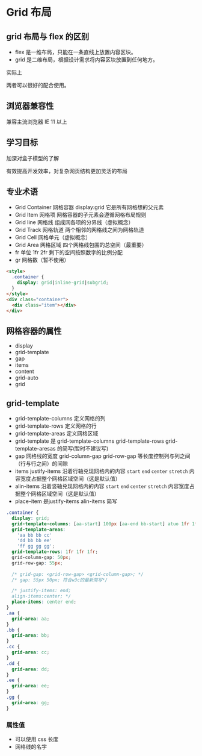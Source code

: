 # Grid 布局

## grid 布局与 flex 的区别

- flex 是一维布局，只能在一条直线上放置内容区块。
- grid 是二维布局，根据设计需求将内容区块放置到任何地方。

实际上

两者可以很好的配合使用。

## 浏览器兼容性

兼容主流浏览器 IE 11 以上

## 学习目标

加深对盒子模型的了解

有效提高开发效率，对复杂网页结构更加灵活的布局

## 专业术语

- Grid Container 网格容器 display:grid 它是所有网格想的父元素
- Grid Item 网格项 网格容器的子元素会遵循网格布局规则
- Grid line 网格线 组成网各项的分界线（虚拟概念）
- Grid Track 网格轨道 两个相邻的网格线之间为网格轨道
- Grid Cell 网格单元（虚拟概念）
- Grid Area 网格区域 四个网格线包围的总空间（最重要）
- fr 单位 1fr 2fr 剩下的空间按照数字的比例分配
- gr 网格数（暂不使用）

```html
<style>
  .container {
    display: grid|inline-grid|subgrid;
  }
</style>
<div class="container">
  <div class="item"></div>
</div>
```

## 网格容器的属性

- display
- grid-template
- gap
- items
- content
- grid-auto
- grid

## grid-template

- grid-template-columns 定义网格的列
- grid-template-rows 定义网格的行
- grid-template-areas 定义网格区域
- grid-template 是 grid-template-columns grid-template-rows grid-template-aresas 的简写(暂时不建议写)
- gap 网格线的宽度 grid-column-gap grid-row-gap 等长度控制列与列之间（行与行之间）的间隙
- items justify-items 沿着行轴兑现网格内的内容 `start` `end` `center` `stretch` 内容宽度占据整个网格区域空间（这是默认值）
- alin-items 沿着竖轴兑现网格内的内容 `start` `end` `center` `stretch` 内容宽度占据整个网格区域空间（这是默认值）
- place-item 是justify-items alin-items 简写

```css
.container {
  display: grid;
  grid-template-columns: [aa-start] 100px [aa-end bb-start] atuo 1fr 1fr;
  grid-template-areas:
    'aa bb bb cc'
    'dd bb bb ee'
    'ff gg gg gg';
  grid-template-rows: 1fr 1fr 1fr;
  grid-column-gap: 50px;
  grid-row-gap: 55px;
  
  /* grid-gap: <grid-row-gap> <grid-column-gap>; */
  /* gap: 55px 50px; 符合w3c的最新简写*/

  /* justify-items: end;
  align-items:center; */
  place-items: center end;
}
.aa {
  grid-area: aa;
}
.bb {
  grid-area: bb;
}
.cc {
  grid-area: cc;
}
.dd {
  grid-area: dd;
}
.ee {
  grid-area: ee;
}
.gg {
  grid-area: gg;
}
```

### 属性值

- 可以使用 css 长度
- 网格线的名字
